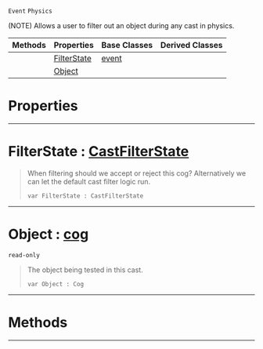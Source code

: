  `Event` `Physics`



(NOTE) Allows a user to filter out an object during any cast in physics.

|Methods|Properties|Base Classes|Derived Classes|
|---|---|---|---|
| |[ FilterState](https://github.com/zeroengineteam/ZeroDocs/blob/master/code_reference/class_reference/castfilterevent.markdown#filterstate-zero-engine)|[event](https://github.com/zeroengineteam/ZeroDocs/blob/master/code_reference/class_reference/event.markdown)| |
| |[ Object](https://github.com/zeroengineteam/ZeroDocs/blob/master/code_reference/class_reference/castfilterevent.markdown#object-zero-engine-docum)| | |


 #  Properties


---  
 #  FilterState : [CastFilterState](https://github.com/zeroengineteam/ZeroDocs/blob/master/code_reference/enum_reference.markdown#castfilterstate)

> When filtering should we accept or reject this cog? Alternatively we can let the default cast filter logic run.
> ``` lang=cpp, name=Nada
> var FilterState : CastFilterState


---  
 #  Object : [cog](https://github.com/zeroengineteam/ZeroDocs/blob/master/code_reference/class_reference/cog.markdown)

 `read-only`

> The object being tested in this cast.
> ``` lang=cpp, name=Nada
> var Object : Cog


---  
 #  Methods


---  
 

 
